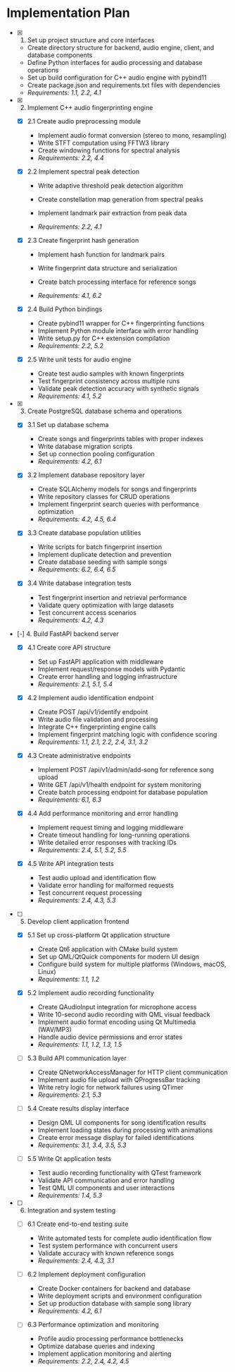 # Implementation Plan

- [x] 1. Set up project structure and core interfaces

  - Create directory structure for backend, audio engine, client, and database components
  - Define Python interfaces for audio processing and database operations
  - Set up build configuration for C++ audio engine with pybind11
  - Create package.json and requirements.txt files with dependencies
  - _Requirements: 1.1, 2.2, 4.1_

- [x] 2. Implement C++ audio fingerprinting engine

  - [x] 2.1 Create audio preprocessing module

    - Implement audio format conversion (stereo to mono, resampling)
    - Write STFT computation using FFTW3 library
    - Create windowing functions for spectral analysis
    - _Requirements: 2.2, 4.4_

  - [x] 2.2 Implement spectral peak detection

    - Write adaptive threshold peak detection algorithm
    - Create constellation map generation from spectral peaks
    - Implement landmark pair extraction from peak data

    - _Requirements: 2.2, 4.1_

  - [x] 2.3 Create fingerprint hash generation

    - Implement hash function for landmark pairs

    - Write fingerprint data structure and serialization
    - Create batch processing interface for reference songs
    - _Requirements: 4.1, 6.2_

  - [x] 2.4 Build Python bindings

    - Create pybind11 wrapper for C++ fingerprinting functions
    - Implement Python module interface with error handling
    - Write setup.py for C++ extension compilation
    - _Requirements: 2.2, 5.2_

  - [x] 2.5 Write unit tests for audio engine

    - Create test audio samples with known fingerprints
    - Test fingerprint consistency across multiple runs
    - Validate peak detection accuracy with synthetic signals
    - _Requirements: 4.1, 5.2_

- [x] 3. Create PostgreSQL database schema and operations

  - [x] 3.1 Set up database schema

    - Create songs and fingerprints tables with proper indexes
    - Write database migration scripts
    - Set up connection pooling configuration
    - _Requirements: 4.2, 6.1_

  - [x] 3.2 Implement database repository layer

    - Create SQLAlchemy models for songs and fingerprints
    - Write repository classes for CRUD operations
    - Implement fingerprint search queries with performance optimization
    - _Requirements: 4.2, 4.5, 6.4_

  - [x] 3.3 Create database population utilities

    - Write scripts for batch fingerprint insertion
    - Implement duplicate detection and prevention
    - Create database seeding with sample songs
    - _Requirements: 6.2, 6.4, 6.5_

  - [x] 3.4 Write database integration tests

    - Test fingerprint insertion and retrieval performance
    - Validate query optimization with large datasets
    - Test concurrent access scenarios
    - _Requirements: 4.2, 4.3_

- [-] 4. Build FastAPI backend server

  - [x] 4.1 Create core API structure

    - Set up FastAPI application with middleware
    - Implement request/response models with Pydantic
    - Create error handling and logging infrastructure
    - _Requirements: 2.1, 5.1, 5.4_

  - [x] 4.2 Implement audio identification endpoint

    - Create POST /api/v1/identify endpoint
    - Write audio file validation and processing
    - Integrate C++ fingerprinting engine calls
    - Implement fingerprint matching logic with confidence scoring
    - _Requirements: 1.1, 2.1, 2.2, 2.4, 3.1, 3.2_

  - [x] 4.3 Create administrative endpoints

    - Implement POST /api/v1/admin/add-song for reference song upload
    - Write GET /api/v1/health endpoint for system monitoring
    - Create batch processing endpoint for database population
    - _Requirements: 6.1, 6.3_

  - [x] 4.4 Add performance monitoring and error handling

    - Implement request timing and logging middleware
    - Create timeout handling for long-running operations
    - Write detailed error responses with tracking IDs
    - _Requirements: 2.4, 5.1, 5.2, 5.5_

  - [x] 4.5 Write API integration tests

    - Test audio upload and identification flow
    - Validate error handling for malformed requests
    - Test concurrent request processing
    - _Requirements: 2.4, 4.3, 5.3_

- [ ] 5. Develop client application frontend

  - [x] 5.1 Set up cross-platform Qt application structure

    - Create Qt6 application with CMake build system
    - Set up QML/QtQuick components for modern UI design
    - Configure build system for multiple platforms (Windows, macOS, Linux)
    - _Requirements: 1.1, 1.2_

  - [x] 5.2 Implement audio recording functionality

    - Create QAudioInput integration for microphone access
    - Write 10-second audio recording with QML visual feedback
    - Implement audio format encoding using Qt Multimedia (WAV/MP3)
    - Handle audio device permissions and error states
    - _Requirements: 1.1, 1.2, 1.3, 1.5_


  - [ ] 5.3 Build API communication layer

    - Create QNetworkAccessManager for HTTP client communication
    - Implement audio file upload with QProgressBar tracking
    - Write retry logic for network failures using QTimer
    - _Requirements: 2.1, 5.3_

  - [ ] 5.4 Create results display interface

    - Design QML UI components for song identification results
    - Implement loading states during processing with animations
    - Create error message display for failed identifications
    - _Requirements: 3.1, 3.4, 3.5, 5.3_

  - [ ] 5.5 Write Qt application tests

    - Test audio recording functionality with QTest framework
    - Validate API communication and error handling
    - Test QML UI components and user interactions
    - _Requirements: 1.4, 5.3_

- [ ] 6. Integration and system testing

  - [ ] 6.1 Create end-to-end testing suite

    - Write automated tests for complete audio identification flow
    - Test system performance with concurrent users
    - Validate accuracy with known reference songs
    - _Requirements: 2.4, 4.3, 3.1_

  - [ ] 6.2 Implement deployment configuration

    - Create Docker containers for backend and database
    - Write deployment scripts and environment configuration
    - Set up production database with sample song library
    - _Requirements: 4.2, 6.1_

  - [ ] 6.3 Performance optimization and monitoring

    - Profile audio processing performance bottlenecks
    - Optimize database queries and indexing
    - Implement application monitoring and alerting
    - _Requirements: 2.2, 2.4, 4.2, 4.5_
